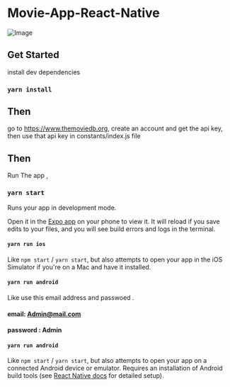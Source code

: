 # Movie-App-React-Native

![Image](https://cdn.dribbble.com/userupload/7496200/file/original-7e033af74b861badff3e2d8c31594f83.png?compress=1&resize=1024x768)

  
 
  

## Get Started

install dev dependencies

### `yarn install`

## Then

go to https://www.themoviedb.org, create an account and get the api key, then use that api key in constants/index.js file

## Then

Run The app
,
### `yarn start`

Runs your app in development mode.

Open it in the [Expo app](https://expo.io) on your phone to view it. It will reload if you save edits to your files, and you will see build errors and logs in the terminal.

#### `yarn run ios`

Like `npm start` / `yarn start`, but also attempts to open your app in the iOS Simulator if you're on a Mac and have it installed.

#### `yarn run android`

Like use this email address and passwoed .

#### email: Admin@mail.com
#### password : Admin

#### `yarn run android`

Like `npm start` / `yarn start`, but also attempts to open your app on a connected Android device or emulator. Requires an installation of Android build tools (see [React Native docs](https://facebook.github.io/react-native/docs/getting-started.html) for detailed setup).

<br />




